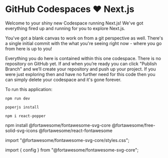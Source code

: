 # GitHub Codespaces ♥️ Next.js

Welcome to your shiny new Codespace running Next.js! We've got everything fired up and running for you to explore Next.js.

You've got a blank canvas to work on from a git perspective as well. There's a single initial commit with the what you're seeing right now - where you go from here is up to you!

Everything you do here is contained within this one codespace. There is no repository on GitHub yet. If and when you’re ready you can click "Publish Branch" and we’ll create your repository and push up your project. If you were just exploring then and have no further need for this code then you can simply delete your codespace and it's gone forever.

To run this application:

```
npm run dev

poperjs install

npm i react-popper
```
npm install @fortawesome/fontawesome-svg-core @fortawesome/free-solid-svg-icons @fortawesome/react-fontawesome

import "@fortawesome/fontawesome-svg-core/styles.css"; 

import { config } from "@fortawesome/fontawesome-svg-core";